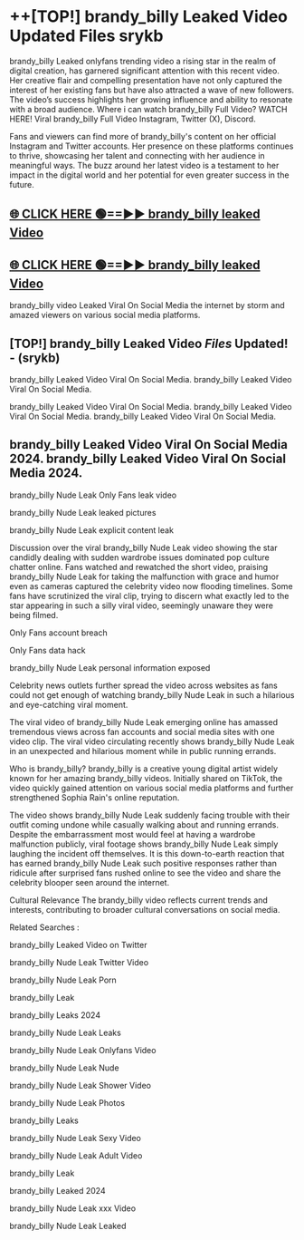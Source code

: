 # ++[TOP!] brandy_billy Leaked Video Updated Files srykb<br>

brandy_billy Leaked onlyfans trending video a rising star in the realm of digital creation, has garnered significant attention with this recent video. Her creative flair and compelling presentation have not only captured the interest of her existing fans but have also attracted a wave of new followers. The video’s success highlights her growing influence and ability to resonate with a broad audience.
Where i can watch brandy_billy Full Video? WATCH HERE! Viral brandy_billy Full Video Instagram, Twitter (X), Discord.


Fans and viewers can find more of brandy_billy's content on her official Instagram and Twitter accounts. Her presence on these platforms continues to thrive, showcasing her talent and connecting with her audience in meaningful ways. The buzz around her latest video is a testament to her impact in the digital world and her potential for even greater success in the future.


## [🌐 CLICK HERE 🟢==►► brandy_billy leaked Video ](https://xnudes.xyz/go)

## [🌐 CLICK HERE 🟢==►► brandy_billy leaked Video ](https://xnudes.xyz/go)



brandy_billy video Leaked Viral On Social Media the internet by storm and amazed viewers on various social media platforms.


## [TOP!] brandy_billy Leaked Video *Files* Updated! - (srykb)

brandy_billy Leaked Video Viral On Social Media. brandy_billy Leaked Video Viral On Social Media.

brandy_billy Leaked Video Viral On Social Media. brandy_billy Leaked Video Viral On Social Media. brandy_billy Leaked Video Viral On Social Media.


## brandy_billy Leaked Video Viral On Social Media 2024. brandy_billy Leaked Video Viral On Social Media 2024.
brandy_billy Nude Leak Only Fans leak video

brandy_billy Nude Leak leaked pictures

brandy_billy Nude Leak explicit content leak

Discussion over the viral brandy_billy Nude Leak video showing the star candidly dealing with sudden wardrobe issues dominated pop culture chatter online. Fans watched and rewatched the short video, praising brandy_billy Nude Leak for taking the malfunction with grace and humor even as cameras captured the celebrity video now flooding timelines. Some fans have scrutinized the viral clip, trying to discern what exactly led to the star appearing in such a silly viral video, seemingly unaware they were being filmed.


Only Fans account breach

Only Fans data hack

brandy_billy Nude Leak personal information exposed

Celebrity news outlets further spread the video across websites as fans could not get enough of watching brandy_billy Nude Leak in such a hilarious and eye-catching viral moment.


The viral video of brandy_billy Nude Leak emerging online has amassed tremendous views across fan accounts and social media sites with one video clip. The viral video circulating recently shows brandy_billy Nude Leak in an unexpected and hilarious moment while in public running errands.


Who is brandy_billy? brandy_billy is a creative young digital artist widely known for her amazing brandy_billy videos. Initially shared on TikTok, the video quickly gained attention on various social media platforms and further strengthened Sophia Rain's online reputation.

The video shows brandy_billy Nude Leak suddenly facing trouble with their outfit coming undone while casually walking about and running errands. Despite the embarrassment most would feel at having a wardrobe malfunction publicly, viral footage shows brandy_billy Nude Leak simply laughing the incident off themselves. It is this down-to-earth reaction that has earned brandy_billy Nude Leak such positive responses rather than ridicule after surprised fans rushed online to see the video and share the celebrity blooper seen around the internet.

Cultural Relevance The brandy_billy video reflects current trends and interests, contributing to broader cultural conversations on social media.

Related Searches :

brandy_billy Leaked Video on Twitter

brandy_billy Nude Leak Twitter Video

brandy_billy Nude Leak Porn

brandy_billy Leak 

brandy_billy Leaks 2024

brandy_billy Nude Leak Leaks

brandy_billy Nude Leak Onlyfans Video

brandy_billy Nude Leak Nude

brandy_billy Nude Leak Shower Video

brandy_billy Nude Leak Photos

brandy_billy Leaks

brandy_billy Nude Leak Sexy Video

brandy_billy Nude Leak Adult Video

brandy_billy Leak

brandy_billy Leaked 2024

brandy_billy Nude Leak xxx Video

brandy_billy Nude Leak Leaked